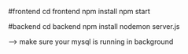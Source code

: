 #frontend
   cd frontend
   npm install
   npm start
   
#backend
  cd backend 
  npm install
  nodemon server.js

  --> make sure your mysql is running in background 
